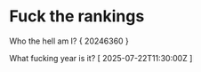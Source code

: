 # Fuck the rankings

Who the hell am I?
{ 20246360 }

What fucking year is it?
[ 2025-07-22T11:30:00Z ]
